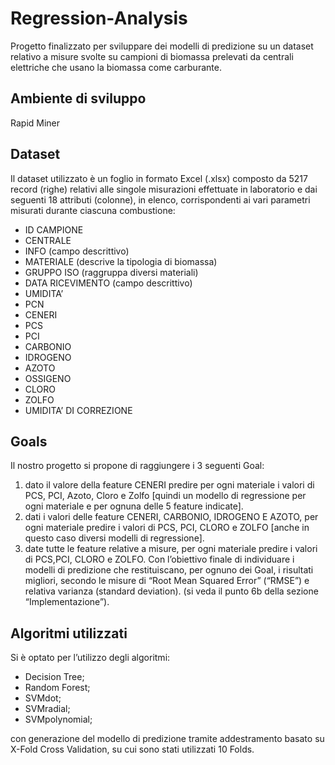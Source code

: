 # Regression-Analysis
Progetto finalizzato per sviluppare dei modelli di predizione su un dataset relativo a misure svolte su campioni di biomassa prelevati da centrali elettriche che usano la biomassa come carburante.
## Ambiente di sviluppo
Rapid Miner
## Dataset
Il dataset utilizzato è un foglio in formato Excel (.xlsx) composto da 5217 record (righe) relativi alle singole misurazioni effettuate in laboratorio e dai seguenti 18 attributi (colonne), in elenco, corrispondenti ai vari parametri misurati durante ciascuna combustione:
- ID CAMPIONE
- CENTRALE
- INFO (campo descrittivo)
- MATERIALE (descrive la tipologia di biomassa)
- GRUPPO ISO (raggruppa diversi materiali)
- DATA RICEVIMENTO (campo descrittivo)
- UMIDITA’
- PCN
- CENERI
- PCS
- PCI
- CARBONIO
- IDROGENO
- AZOTO
- OSSIGENO
- CLORO
- ZOLFO
- UMIDITA’ DI CORREZIONE
## Goals
Il nostro progetto si propone di raggiungere i 3 seguenti Goal:
1. dato il valore della feature CENERI predire per ogni materiale i valori di PCS, PCI, Azoto, Cloro e Zolfo [quindi un modello di regressione per ogni materiale e per ognuna delle 5 feature indicate].
2. dati i valori delle feature CENERI, CARBONIO, IDROGENO E AZOTO, per ogni materiale predire i valori di PCS, PCI, CLORO e ZOLFO [anche in questo caso diversi modelli di regressione].
3. date tutte le feature relative a misure, per ogni materiale predire i valori di PCS,PCI, CLORO e ZOLFO.
Con l’obiettivo finale di individuare i modelli di predizione che restituiscano, per ognuno dei Goal, i risultati migliori, secondo le misure di “Root Mean Squared Error” (“RMSE”) e relativa varianza (standard deviation). (si veda il punto 6b della sezione “Implementazione”).
## Algoritmi utilizzati
Si è optato per l’utilizzo degli algoritmi:
- Decision Tree;
- Random Forest;
- SVMdot;
- SVMradial;
- SVMpolynomial;

con generazione del modello di predizione tramite addestramento basato su X-Fold Cross Validation, su cui sono stati utilizzati 10 Folds.
